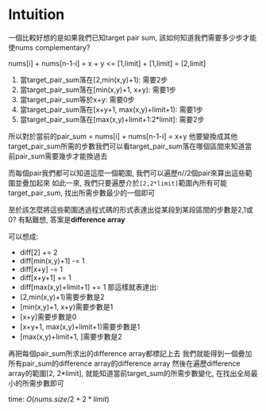 # Intuition

一個比較好想的是如果我們已知target pair sum, 該如何知道我們需要多少步才能使nums complementary?

nums[i] + nums[n-1-i] = x + y <= [1,limit] + [1,limit] = [2,limit]

1. 當target_pair_sum落在[2,min(x,y)+1): 需要2步
2. 當target_pair_sum落在[min(x,y)+1, x+y): 需要1步
3. 當target_pair_sum等於x+y: 需要0步
4. 當target_pair_sum落在[x+y+1, max(x,y)+limit+1): 需要1步
5. 當target_pair_sum落在[max(x,y)+limit+1:2*limit]: 需要2步

所以對於當前的pair_sum = nums[i] + nums[n-1-i] = x+y
他要變換成其他target_pair_sum所需的步數我們可以看target_pair_sum落在哪個區間來知道當前pair_sum需要幾步才能換過去

而每個pair我們都可以知道這麼一個範圍, 我們可以遍歷n//2個pair來算出這些範圍並疊加起來
如此一來, 我們只要遍歷介於`[2,2*limit]`範圍內所有可能target_pair_sum, 找出所需步數最少的一個即可

至於該怎麼將這些範圍透過程式碼的形式表達出從某段到某段區間的步數是2,1或0?
有點難想, 答案是**difference array**

可以想成:
- diff[2] += 2
- diff[min(x,y)+1] -= 1
- diff[x+y] -= 1
- diff[x+y+1] += 1
- diff[max(x,y)+limit+1] += 1
那這樣就表達出:
- [2,min(x,y)+1)需要步數是2
- [min(x,y)+1, x+y)需要步數是1
- [x+y]需要步數是0
- [x+y+1, max(x,y)+limit+1)需要步數是1
- [max(x,y)+limit+1, ]需要步數是2

再把每個pair_sum所求出的difference array都標記上去
我們就能得到一個疊加所有pair_sum的difference array的difference array
然後在遍歷difference array的範圍[2, 2*limit], 就能知道當前target_sum的所需步數變化, 在找出全局最小的所需步數即可

time: $O(nums.size/2 + 2*limit)$